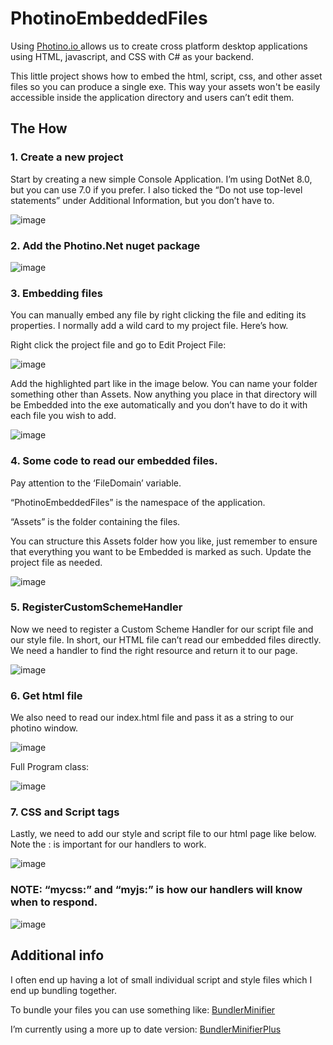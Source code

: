 # PhotinoEmbeddedFiles

Using [Photino.io ](https://www.tryphotino.io/)  allows us to create cross platform desktop applications using HTML, javascript, and CSS with C# as your backend.

This little project shows how to embed the html, script, css, and other asset files so you can produce a single exe. This way your assets won't be easily accessible inside the application directory and users can’t edit them.

## The How
### 1. Create a new project

Start by creating a new simple Console Application. I’m using DotNet 8.0, but you can use 7.0 if you prefer. I also ticked the “Do not use top-level statements” under Additional Information, but you don’t have to.

![image](https://github.com/Nicks182/PhotinoEmbeddedFiles/assets/13113785/d24c7589-ad7f-4775-b219-29941f825c3d)

### 2. Add the Photino.Net nuget package

![image](https://github.com/Nicks182/PhotinoEmbeddedFiles/assets/13113785/96385c39-9dbe-4a6d-989c-01625d86d46d)

### 3. Embedding files

You can manually embed any file by right clicking the file and editing its properties. I normally add a wild card to my project file. Here’s how.

Right click the project file and go to Edit Project File:

![image](https://github.com/Nicks182/PhotinoEmbeddedFiles/assets/13113785/241c5fe4-2e71-45b1-931e-5c97da7b6105)

Add the highlighted part like in the image below. You can name your folder something other than Assets. Now anything you place in that directory will be Embedded into the exe automatically and you don’t have to do it with each file you wish to add.

![image](https://github.com/Nicks182/PhotinoEmbeddedFiles/assets/13113785/fdaf1eb6-cdb3-4031-bccb-01dd9669d142)

### 4. Some code to read our embedded files.

Pay attention to the ‘FileDomain’ variable.

“PhotinoEmbeddedFiles” is the namespace of the application.

“Assets” is the folder containing the files.

You can structure this Assets folder how you like, just remember to ensure that everything you want to be Embedded is marked as such. Update the project file as needed.

![image](https://github.com/Nicks182/PhotinoEmbeddedFiles/assets/13113785/5cd4dc39-81d0-4e6c-9d0e-beec546eb6fa)

### 5. RegisterCustomSchemeHandler

Now we need to register a Custom Scheme Handler for our script file and our style file. In short, our HTML file can’t read our embedded files directly. We need a handler to find the right resource and return it to our page.

![image](https://github.com/Nicks182/PhotinoEmbeddedFiles/assets/13113785/f74d9127-46a9-4415-bcd0-62ff8fb1c8be)

### 6. Get html file

We also need to read our index.html file and pass it as a string to our photino window.

![image](https://github.com/Nicks182/PhotinoEmbeddedFiles/assets/13113785/298a0540-cc1b-4b3a-99bd-b6dfe77526ca)

Full Program class:

![image](https://github.com/Nicks182/PhotinoEmbeddedFiles/assets/13113785/06b9723b-4a9f-42f9-8196-92fda3a9ea87)

### 7. CSS and Script tags

Lastly, we need to add our style and script file to our html page like below. Note the : is important for our handlers to work.

![image](https://github.com/Nicks182/PhotinoEmbeddedFiles/assets/13113785/0a45bd2f-3051-4875-98d8-c5a41aeaaaa9)

### NOTE: “mycss:” and “myjs:” is how our handlers will know when to respond.

![image](https://github.com/Nicks182/PhotinoEmbeddedFiles/assets/13113785/5c67471d-aeab-4139-ae3d-6d5363ef7c30)

## Additional info
I often end up having a lot of small individual script and style files which I end up bundling together.

To bundle your files you can use something like: [BundlerMinifier](https://github.com/madskristensen/BundlerMinifier)

I’m currently using a more up to date version: [BundlerMinifierPlus](https://github.com/salarcode/BundlerMinifierPlus)

